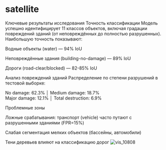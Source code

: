 # satellite

Ключевые результаты исследования
Точность классификации
Модель успешно идентифицирует 11 классов объектов, включая градации повреждений зданий (от неповреждённых до полностью разрушенных). Наибольшую точность показывают:

Водные объекты (water) — 94% IoU

Неповреждённые здания (building-no-damage) — 89% IoU

Дороги (road-clear/blocked) — 82-85% IoU

Анализ повреждений зданий
Распределение по степени разрушений в тестовой выборке:

No damage: 62.3%  │ Medium damage: 18.7%  
Major damage: 12.1% │ Total destruction: 6.9%


Проблемные зоны

Ложные срабатывания: транспорт (vehicle) часто путают с разрушенными зданиями (FPR=15%)

Слабая сегментация мелких объектов (бассейны, автомобили)

Тени деревьев влияют на классификацию дорог
![vis_10808](https://github.com/user-attachments/assets/426fe376-0e1d-4394-8f55-b531860306d7)
